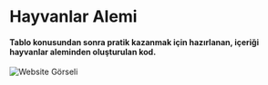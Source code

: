 # Hayvanlar Alemi
#### Tablo konusundan sonra pratik kazanmak için hazırlanan, içeriği hayvanlar aleminden oluşturulan kod.
![Website Görseli](https://r.resimlink.com/8ZklxWJ.jpg)